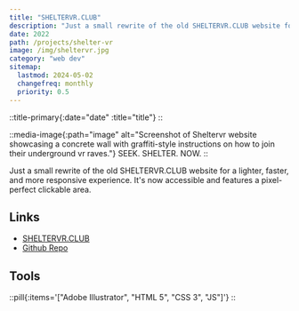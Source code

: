 ```yaml
---
title: "SHELTERVR.CLUB"
description: "Just a small rewrite of the old SHELTERVR.CLUB website for a lighter, faster, and more responsive experience. It's now accessible and features a pixel-perfect clickable area."
date: 2022
path: /projects/shelter-vr
image: /img/sheltervr.jpg
category: "web dev"
sitemap:
  lastmod: 2024-05-02
  changefreq: monthly
  priority: 0.5
---
```


::title-primary{:date="date" :title="title"}
::

::media-image{:path="image" alt="Screenshot of Sheltervr website showcasing a concrete wall with graffiti-style instructions on how to join their underground vr raves."}
SEEK. SHELTER. NOW.
::

Just a small rewrite of the old SHELTERVR.CLUB website for a lighter, faster, and more responsive experience. It's now accessible and features a pixel-perfect clickable area.

## Links

- [SHELTERVR.CLUB](https://sheltervr.club)
- [Github Repo](https://github.com/seh-GAH-toh/SHELTERVR)

## Tools

::pill{:items='["Adobe Illustrator", "HTML 5", "CSS 3", "JS"]'}
::
